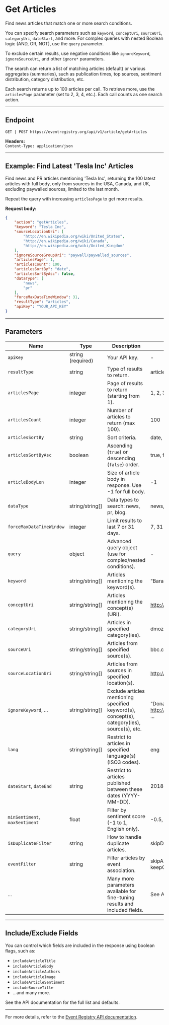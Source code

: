 # Get Articles

Find news articles that match one or more search conditions.

You can specify search parameters such as `keyword`, `conceptUri`, `sourceUri`, `categoryUri`, `dateStart`, and more. For complex queries with nested Boolean logic (AND, OR, NOT), use the `query` parameter.

To exclude certain results, use negative conditions like `ignoreKeyword`, `ignoreSourceUri`, and other `ignore*` parameters.

The search can return a list of matching articles (default) or various aggregates (summaries), such as publication times, top sources, sentiment distribution, category distribution, etc.

Each search returns up to 100 articles per call. To retrieve more, use the `articlesPage` parameter (set to 2, 3, 4, etc.). Each call counts as one search action.

---

## Endpoint

```
GET | POST https://eventregistry.org/api/v1/article/getArticles
```

**Headers:**  
`Content-Type: application/json`

---

## Example: Find Latest 'Tesla Inc' Articles

Find news and PR articles mentioning 'Tesla Inc', returning the 100 latest articles with full body, only from sources in the USA, Canada, and UK, excluding paywalled sources, limited to the last month.

Repeat the query with increasing `articlesPage` to get more results.

**Request body:**

```json
{
    "action": "getArticles",
    "keyword": "Tesla Inc",
    "sourceLocationUri": [
        "http://en.wikipedia.org/wiki/United_States",
        "http://en.wikipedia.org/wiki/Canada",
        "http://en.wikipedia.org/wiki/United_Kingdom"
    ],
    "ignoreSourceGroupUri": "paywall/paywalled_sources",
    "articlesPage": 1,
    "articlesCount": 100,
    "articlesSortBy": "date",
    "articlesSortByAsc": false,
    "dataType": [
        "news",
        "pr"
    ],
    "forceMaxDataTimeWindow": 31,
    "resultType": "articles",
    "apiKey": "YOUR_API_KEY"
}
```

---

## Parameters

| Name                         | Type                | Description                                                                                                         | Example / Values                                                                                   | Default      |
|------------------------------|---------------------|---------------------------------------------------------------------------------------------------------------------|----------------------------------------------------------------------------------------------------|--------------|
| `apiKey`                     | string (required)   | Your API key.                                                                                                       | -                                                                                                  | -            |
| `resultType`                 | string              | Type of results to return.                                                                                          | articles, uriWgtList, langAggr, timeAggr, ...                                                      | articles     |
| `articlesPage`               | integer             | Page of results to return (starting from 1).                                                                        | 1, 2, 3, ...                                                                                       | 1            |
| `articlesCount`              | integer             | Number of articles to return (max 100).                                                                             | 100                                                                                                | 100          |
| `articlesSortBy`             | string              | Sort criteria.                                                                                                      | date, rel, sourceImportance, ...                                                                   | date         |
| `articlesSortByAsc`          | boolean             | Ascending (`true`) or descending (`false`) order.                                                                   | true, false                                                                                        | false        |
| `articleBodyLen`             | integer             | Size of article body in response. Use -1 for full body.                                                             | -1                                                                                                 | -1           |
| `dataType`                   | string/string[]     | Data types to search: news, pr, blog.                                                                               | news, pr, blog                                                                                     | news         |
| `forceMaxDataTimeWindow`     | integer             | Limit results to last 7 or 31 days.                                                                                 | 7, 31                                                                                              | -            |
| `query`                      | object              | Advanced query object (use for complex/nested conditions).                                                          | -                                                                                                  | -            |
| `keyword`                    | string/string[]     | Articles mentioning the keyword(s).                                                                                 | "Barack Obama"                                                                                     | -            |
| `conceptUri`                 | string/string[]     | Articles mentioning the concept(s) (URI).                                                                           | http://en.wikipedia.org/wiki/World_Health_Organization                                             | -            |
| `categoryUri`                | string/string[]     | Articles in specified category(ies).                                                                                | dmoz/Business/Accounting                                                                           | -            |
| `sourceUri`                  | string/string[]     | Articles from specified source(s).                                                                                  | bbc.co.uk                                                                                          | -            |
| `sourceLocationUri`          | string/string[]     | Articles from sources in specified location(s).                                                                     | http://en.wikipedia.org/wiki/Germany                                                               | -            |
| `ignoreKeyword`, ...         | string/string[]     | Exclude articles mentioning specified keyword(s), concept(s), category(ies), source(s), etc.                        | "Donald Trump", http://en.wikipedia.org/wiki/World_Health_Organization, ...                        | -            |
| `lang`                       | string/string[]     | Restrict to articles in specified language(s) (ISO3 codes).                                                         | eng                                                                                                | all          |
| `dateStart`, `dateEnd`       | string              | Restrict to articles published between these dates (YYYY-MM-DD).                                                    | 2018-01-03, 2018-01-10                                                                             | -            |
| `minSentiment`, `maxSentiment` | float             | Filter by sentiment score (-1 to 1, English only).                                                                  | -0.5, 0.5                                                                                          | -            |
| `isDuplicateFilter`          | string              | How to handle duplicate articles.                                                                                   | skipDuplicates, keepOnlyDuplicates, keepAll                                                         | keepAll      |
| `eventFilter`                | string              | Filter articles by event association.                                                                               | skipArticlesWithoutEvent, keepOnlyArticlesWithoutEvent, keepAll                                     | keepAll      |
| ...                          |                     | Many more parameters available for fine-tuning results and included fields.                                         | See API docs                                                                                       |              |

---

## Include/Exclude Fields

You can control which fields are included in the response using boolean flags, such as:

- `includeArticleTitle`
- `includeArticleBody`
- `includeArticleAuthors`
- `includeArticleImage`
- `includeArticleSentiment`
- `includeSourceTitle`
- ...and many more.

See the API documentation for the full list and defaults.

---

For more details, refer to the [Event Registry API documentation](https://eventregistry.org/documentation).
